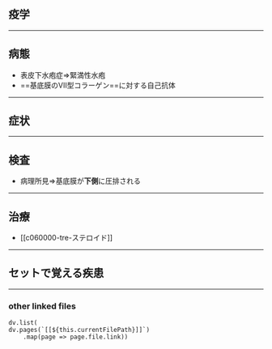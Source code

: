 ## 疫学
---
## 病態
- 表皮下水疱症⇒緊満性水疱
- ==基底膜のVII型コラーゲン==に対する自己抗体
---
## 症状
---
## 検査
- 病理所見⇒基底膜が**下側**に圧排される
---
## 治療
- [[c060000-tre-ステロイド]]
---
## セットで覚える疾患
---
### other linked files
```dataviewjs
dv.list(
dv.pages(`[[${this.currentFilePath}]]`)
	.map(page => page.file.link))
```